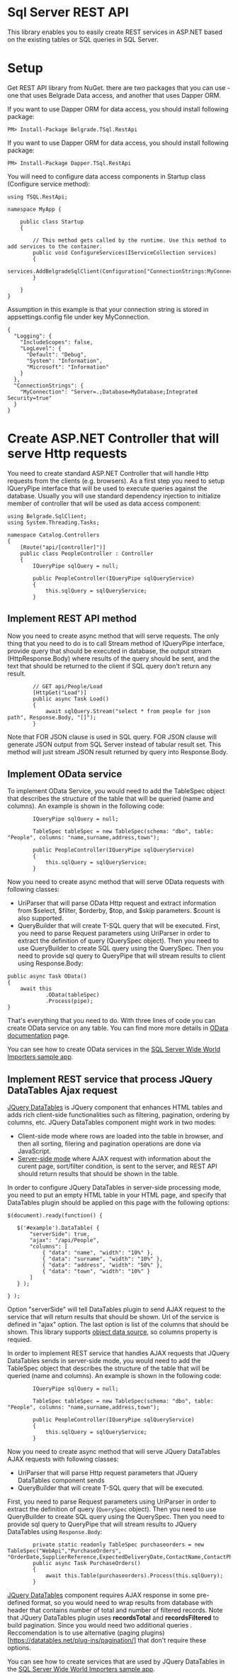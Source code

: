 ﻿# Sql Server REST API

This library enables you to easily create REST services in ASP.NET based on the existing tables or SQL queries in SQL Server.

# Setup

Get REST API library from NuGet. there are two packages that you can use - one that uses Belgrade Data access, and another that uses Dapper ORM.

If you want to use Dapper ORM for data access, you should install following package:
```
PM> Install-Package Belgrade.TSql.RestApi
```
If you want to use Dapper ORM for data access, you should install following package:
```
PM> Install-Package Dapper.TSql.RestApi
```

You will need to configure data access components in Startup class (Configure service method):

```
using TSQL.RestApi;

namespace MyApp {

    public class Startup
    {

        // This method gets called by the runtime. Use this method to add services to the container.
        public void ConfigureServices(IServiceCollection services)
        {
            services.AddBelgradeSqlClient(Configuration["ConnectionStrings:MyConnection"]);
        }

    }
}
```
Assumption in this example is that your connection string is stored in appsettings.config file under key MyConnection.

```
{
  "Logging": {
    "IncludeScopes": false,  
    "LogLevel": {
      "Default": "Debug",
      "System": "Information",
      "Microsoft": "Information"
    }
  },
  "ConnectionStrings": {
    "MyConnection": "Server=.;Database=MyDatabase;Integrated Security=true"
  }
}
```

# Create ASP.NET Controller that will serve Http requests

You need to create standard ASP.NET Controller that will handle Http requests from the clients (e.g. browsers).
As a first step you need to setup IQueryPipe interface that will be used to execute queries against the database. Usually you will use standard dependency injection to initialize member of controller that will be used as data access component:

```
using Belgrade.SqlClient;
using System.Threading.Tasks;

namespace Catalog.Controllers
{
    [Route("api/[controller]")]
    public class PeopleController : Controller
    {
        IQueryPipe sqlQuery = null;

        public PeopleController(IQueryPipe sqlQueryService)
        {
            this.sqlQuery = sqlQueryService;
        }

```

## Implement REST API method

Now you need to create async method that will serve requests. The only thing that you need to do is to call Stream method of IQueryPipe interface, provide query that should be executed in database, the output stream (HttpResponse.Body) where results of the query should be sent, and the text that should be returned to the client if SQL query don't return any result.

```
        // GET api/People/Load
        [HttpGet("Load")]
        public async Task Load()
        {
            await sqlQuery.Stream("select * from people for json path", Response.Body, "[]");
        }
```

Note that FOR JSON clause is used in SQL query. FOR JSON clause will generate JSON output from SQL Server instead of tabular result set. This method will just stream JSON result returned by query into Response.Body.

## Implement OData service

To implement OData Service, you would need to add the TableSpec object that describes the structure of the table that will be queried (name and columns). An example is shown in the following code:
```
        IQueryPipe sqlQuery = null;
        
        TableSpec tableSpec = new TableSpec(schema: "dbo", table: "People", columns: "name,surname,address,town");
        
        public PeopleController(IQueryPipe sqlQueryService)
        {
            this.sqlQuery = sqlQueryService;
        }
```

Now you need to create async method that will serve OData requests with following classes:
 - UriParser that will parse OData Http request and extract information from $select, $filter, $orderby, $top, and $skip parameters. $count is also supported.
 - QueryBuilder that will create T-SQL query that will be executed. 
First, you need to parse Request parameters using UriParser in order to extract the definition of query (QuerySpec object). Then you need to use QueryBuilder to create SQL query using the QuerySpec. Then you need to provide sql query to QueryPipe that will stream results to client using Response.Body:

```
public async Task OData()
{
    await this
            .OData(tableSpec)
            .Process(pipe);
}
 ```

That's everything that you need to do. With three lines of code you can create OData service on any table. You can find more more details in [OData documentation](doc/odata.md) page.

You can see how to create OData services in the [SQL Server Wide World Importers sample app](https://github.com/Microsoft/sql-server-samples/blob/master/samples/databases/wide-world-importers/wwi-app/Controllers/ODataController.cs).

## Implement REST service that process JQuery DataTables Ajax request

[JQuery DataTables](https://datatables.net/) is JQuery component that enhances HTML tables and adds rich client-side functionalities such as filtering, pagination, ordering by columns, etc. JQuery DataTables component might work in two modes:
 - Client-side mode where rows are loaded into the table in browser, and then all sorting, filering and pagination operations are done via JavaScript.
 - [Server-side mode](https://datatables.net/examples/data_sources/server_side.html) where AJAX request with information about the curent page, sort/filter condition, is sent to the server, and REST API should return results that should be shown in the table.

 In order to configure JQuery DataTables in server-side processing mode, you need to put an empty HTML table in your HTML page, and specify that DataTables plugin should be applied on this page with the following options:
 ```
$(document).ready(function() {

    $('#example').DataTable( {
        "serverSide": true,
        "ajax": "/api/People",
        "columns": [
            { "data": "name", "width": "10%" },
            { "data": "surname", "width": "10%" },
            { "data": "address", "width": "50%" },
            { "data": "town", "width": "10%" }
        ]
    } );

} );
```
Option "serverSide" will tell DataTables plugin to send AJAX request to the service that will return results that should be shown. Url of the service is defined in "ajax" option.
The last option is list of the columns that should be shown. This library supports [object data source](https://datatables.net/examples/ajax/objects.html), so columns property is requied.

In order to implement REST service that handles AJAX requests that JQuery DataTables sends in server-side mode, you would need to add the TableSpec object that describes the structure of the table that will be queried (name and columns). An example is shown in the following code:
```
        IQueryPipe sqlQuery = null;
        
        TableSpec tableSpec = new TableSpec(schema: "dbo", table: "People", columns: "name,surname,address,town");
        
        public PeopleController(IQueryPipe sqlQueryService)
        {
            this.sqlQuery = sqlQueryService;
        }
```

Now you need to create async method that will serve JQuery DataTables AJAX requests with following classes:
 - UriParser that will parse Http request parameters that JQuery DataTables component sends
 - QueryBuilder that will create T-SQL query that will be executed. 

First, you need to parse Request parameters using UriParser in order to extract the definition of query (`QuerySpec` object). Then you need to use QueryBuilder to create SQL query using the QuerySpec. Then you need to provide sql query to QueryPipe that will stream results to JQuery DataTables using `Response.Body`:

```
        private static readonly TableSpec purchaseorders = new TableSpec("WebApi","PurchaseOrders", "OrderDate,SupplierReference,ExpectedDeliveryDate,ContactName,ContactPhone,IsOrderFinalized,PurchaseOrderID");
        public async Task PurchaseOrders()
        {
            await this.Table(purchaseorders).Process(this.sqlQuery);
        }
 ```
 [JQuery DataTables](https://datatables.net/) component requires AJAX response in some pre-defined format, so you would need to wrap results from database with header that contains number of total and number of filtered records.
 Note that JQuery DataTables plugin uses **recordsTotal** and **recordsFiltered** to build pagination. Since you would need two additional queries . Reccomendation is to use alternative (paging plugins)[https://datatables.net/plug-ins/pagination/]
 that don't require these options.

You can see how to create services that are used by JQuery DataTables in the [SQL Server Wide World Importers sample app](https://github.com/Microsoft/sql-server-samples/blob/master/samples/databases/wide-world-importers/wwi-app/Controllers/TableController.cs).
